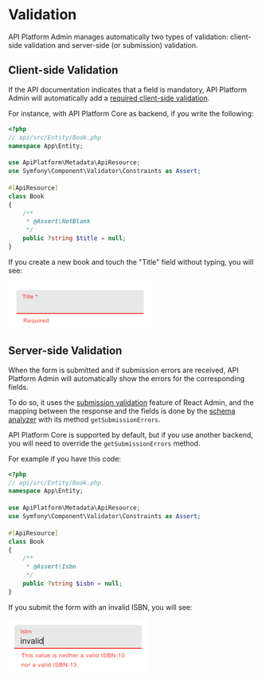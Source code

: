 # Validation

API Platform Admin manages automatically two types of validation: client-side validation and server-side (or submission) validation.

## Client-side Validation

If the API documentation indicates that a field is mandatory,
API Platform Admin will automatically add a [required client-side validation](https://marmelab.com/react-admin/CreateEdit.html#per-input-validation-built-in-field-validators).

For instance, with API Platform Core as backend, if you write the following:

```php
<?php
// api/src/Entity/Book.php
namespace App\Entity;

use ApiPlatform\Metadata\ApiResource;
use Symfony\Component\Validator\Constraints as Assert;

#[ApiResource]
class Book
{
    /**
     * @Assert\NotBlank
     */
    public ?string $title = null;
}
```

If you create a new book and touch the "Title" field without typing, you will see:

![Required title field](images/required-field.png)

## Server-side Validation

When the form is submitted and if submission errors are received,
API Platform Admin will automatically show the errors for the corresponding fields.

To do so, it uses the [submission validation](https://marmelab.com/react-admin/CreateEdit.html#submission-validation) feature of React Admin,
and the mapping between the response and the fields is done by the [schema analyzer](components.md#schemaanalyzer) with its method `getSubmissionErrors`.

API Platform Core is supported by default, but if you use another backend, you will need to override the `getSubmissionErrors` method.

For example if you have this code:

```php
<?php
// api/src/Entity/Book.php
namespace App\Entity;

use ApiPlatform\Metadata\ApiResource;
use Symfony\Component\Validator\Constraints as Assert;

#[ApiResource]
class Book
{
    /**
     * @Assert\Isbn
     */
    public ?string $isbn = null;
}
```

If you submit the form with an invalid ISBN, you will see:

![Submission error field](images/submission-error-field.png)
